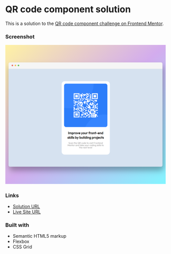 # QR code component solution

This is a solution to the [QR code component challenge on Frontend Mentor](https://www.frontendmentor.io/challenges/qr-code-component-iux_sIO_H).

### Screenshot

![Desktop Preview](./Screenshot_desktop.png)
### Links

- [Solution URL](https://www.frontendmentor.io/solutions/qr-code-component-using-both-flexbox-and-grid-layout-TCoNEVXJ5g)
- [Live Site URL](https://rtlsalazar.github.io/card-layout--qr-component/dist/index.html)

### Built with

- Semantic HTML5 markup
- Flexbox
- CSS Grid


